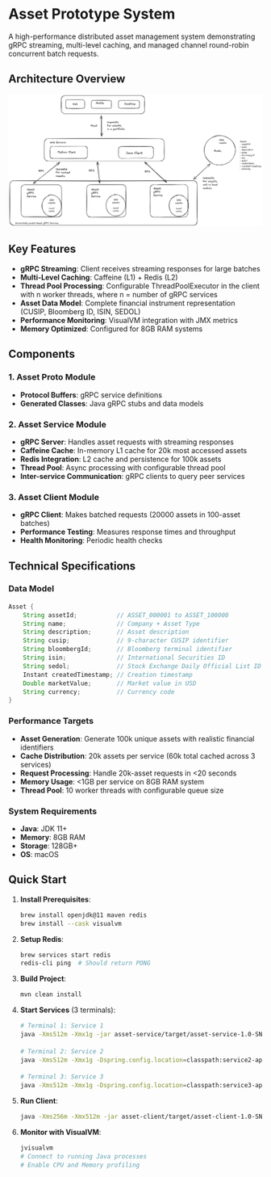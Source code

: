 # Asset Prototype System

A high-performance distributed asset management system demonstrating gRPC streaming, multi-level caching, and managed channel round-robin concurrent batch requests.

## Architecture Overview

![img.png](img.png)

## Key Features

- **gRPC Streaming**: Client receives streaming responses for large batches
- **Multi-Level Caching**: Caffeine (L1) + Redis (L2)
- **Thread Pool Processing**: Configurable ThreadPoolExecutor in the client with n worker threads, where n = number of gRPC services
- **Asset Data Model**: Complete financial instrument representation (CUSIP, Bloomberg ID, ISIN, SEDOL)
- **Performance Monitoring**: VisualVM integration with JMX metrics
- **Memory Optimized**: Configured for 8GB RAM systems

## Components

### 1. Asset Proto Module

- **Protocol Buffers**: gRPC service definitions
- **Generated Classes**: Java gRPC stubs and data models

### 2. Asset Service Module

- **gRPC Server**: Handles asset requests with streaming responses
- **Caffeine Cache**: In-memory L1 cache for 20k most accessed assets
- **Redis Integration**: L2 cache and persistence for 100k assets
- **Thread Pool**: Async processing with configurable thread pool
- **Inter-service Communication**: gRPC clients to query peer services

### 3. Asset Client Module

- **gRPC Client**: Makes batched requests (20000 assets in 100-asset batches)
- **Performance Testing**: Measures response times and throughput
- **Health Monitoring**: Periodic health checks

## Technical Specifications

### Data Model

```java
Asset {
    String assetId;           // ASSET_000001 to ASSET_100000
    String name;              // Company + Asset Type
    String description;       // Asset description
    String cusip;             // 9-character CUSIP identifier
    String bloombergId;       // Bloomberg terminal identifier
    String isin;              // International Securities ID
    String sedol;             // Stock Exchange Daily Official List ID
    Instant createdTimestamp; // Creation timestamp
    Double marketValue;       // Market value in USD
    String currency;          // Currency code
}
```

### Performance Targets

- **Asset Generation**: Generate 100k unique assets with realistic financial identifiers
- **Cache Distribution**: 20k assets per service (60k total cached across 3 services)
- **Request Processing**: Handle 20k-asset requests in <20 seconds
- **Memory Usage**: <1GB per service on 8GB RAM system
- **Thread Pool**: 10 worker threads with configurable queue size

### System Requirements

- **Java**: JDK 11+
- **Memory**: 8GB RAM
- **Storage**: 128GB+
- **OS**: macOS

## Quick Start

1. **Install Prerequisites**:

   ```bash
   brew install openjdk@11 maven redis
   brew install --cask visualvm
   ```

2. **Setup Redis**:

   ```bash
   brew services start redis
   redis-cli ping  # Should return PONG
   ```

3. **Build Project**:

   ```bash
   mvn clean install
   ```

4. **Start Services** (3 terminals):

   ```bash
   # Terminal 1: Service 1
   java -Xms512m -Xmx1g -jar asset-service/target/asset-service-1.0-SNAPSHOT.jar

   # Terminal 2: Service 2
   java -Xms512m -Xmx1g -Dspring.config.location=classpath:service2-application.properties -jar asset-service/target/asset-service-1.0-SNAPSHOT.jar

   # Terminal 3: Service 3
   java -Xms512m -Xmx1g -Dspring.config.location=classpath:service3-application.properties -jar asset-service/target/asset-service-1.0-SNAPSHOT.jar
   ```

5. **Run Client**:

   ```bash
   java -Xms256m -Xmx512m -jar asset-client/target/asset-client-1.0-SNAPSHOT.jar
   ```

6. **Monitor with VisualVM**:
   ```bash
   jvisualvm
   # Connect to running Java processes
   # Enable CPU and Memory profiling
   ```
